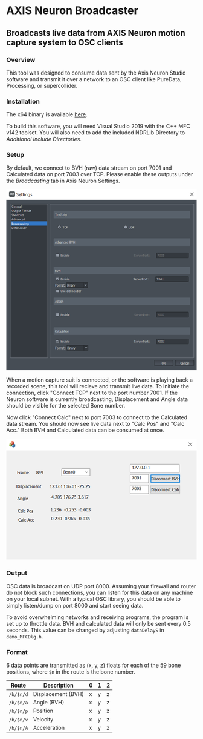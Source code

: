 # AXIS Neuron Broadcaster

## Broadcasts live data from AXIS Neuron motion capture system to OSC clients

### Overview

This tool was designed to consume data sent by the Axis Neuron Studio software and transmit it over a network to an OSC client like PureData, Processing, or supercollider.

### Installation

The x64 binary is available [here](/UCLAdmaFABLAB/axis_neuron_broadcaster/archive/0.1.zip).

To build this software, you will need Visual Studio 2019 with the C++ MFC v142 toolset. You will also need to add the included NDRLib Directory to *Additional Include Directories*.

### Setup

By default, we connect to BVH (raw) data stream on port 7001 and Calculated data on port 7003 over TCP. Please enable these outputs under the *Broadcasting* tab in Axis Neuron Settings.

![AXIS Neuron Settings](/doc/axis_settings.png)

When a motion capture suit is connected, or the software is playing back a recorded scene, this tool will recieve and transmit live data. To initiate the connection, click "Connect TCP" next to the port number 7001. If the Neuron software is currently broadcasting, Displacement and Angle data should be visible for the selected Bone number.

Now click "Connect Calc" next to port 7003 to connect to the Calculated data stream. You should now see live data next to "Calc Pos" and "Calc Acc." Both BVH and Calculated data can be consumed at once.

![Broadcaster Dialog](/doc/broadcaster_dialog.png)

### Output

OSC data is broadcast on UDP port 8000. Assuming your firewall and router do not block such connections, you can listen for this data on any machine on your local subnet. With a typical OSC library, you should be able to simply listen/dump on port 8000 and start seeing data.

To avoid overwhelming networks and receiving programs, the program is set up to throttle data. BVH and calculated data will only be sent every 0.5 seconds. This value can be changed by adjusting `dataDelayS` in `demo_MFCDlg.h`.

### Format

6 data points are transmitted as (x, y, z) floats for each of the 59 bone positions, where `$n` in the route is the bone number.

| Route | Description | 0 | 1 | 2 |
| ----- | ----------- | - | - | - |
| `/b/$n/d` | Displacement (BVH) | x | y | z |
| `/b/$n/a` | Angle (BVH) | x | y | z |
| `/b/$n/p` | Position | x | y | z |
| `/b/$n/v` | Velocity | x | y | z |
| `/b/$n/A` | Acceleration | x | y | z |

